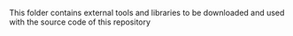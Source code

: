 This folder contains external tools and libraries to be downloaded and
used with the source code of this repository

